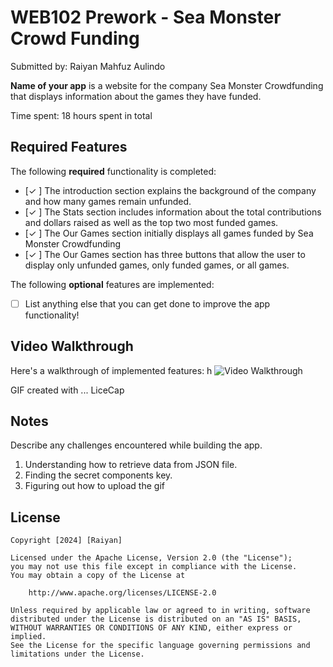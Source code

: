 # WEB102 Prework - Sea Monster Crowd Funding

Submitted by: Raiyan Mahfuz Aulindo

**Name of your app** is a website for the company Sea Monster Crowdfunding that displays information about the games they have funded.

Time spent: 18 hours spent in total

## Required Features

The following **required** functionality is completed:

* [✓ ] The introduction section explains the background of the company and how many games remain unfunded.
* [✓ ] The Stats section includes information about the total contributions and dollars raised as well as the top two most funded games.
* [✓ ] The Our Games section initially displays all games funded by Sea Monster Crowdfunding
* [✓ ] The Our Games section has three buttons that allow the user to display only unfunded games, only funded games, or all games.

The following **optional** features are implemented:

* [ ] List anything else that you can get done to improve the app functionality!

## Video Walkthrough

Here's a walkthrough of implemented features:
h
<img src='http://i.imgur.com/link/to/your/gif/file.gif' title='Video Walkthrough' width='' alt='Video Walkthrough' />

<!-- Replace this with whatever GIF tool you used! -->
GIF created with ...  LiceCap
<!-- Recommended tools:
[Kap](https://getkap.co/) for macOS
[ScreenToGif](https://www.screentogif.com/) for Windows
[peek](https://github.com/phw/peek) for Linux. -->

## Notes

Describe any challenges encountered while building the app.
1. Understanding how to retrieve data from JSON file.
2. Finding the secret components key.
3. Figuring out how to upload the gif

## License

    Copyright [2024] [Raiyan]

    Licensed under the Apache License, Version 2.0 (the "License");
    you may not use this file except in compliance with the License.
    You may obtain a copy of the License at

        http://www.apache.org/licenses/LICENSE-2.0

    Unless required by applicable law or agreed to in writing, software
    distributed under the License is distributed on an "AS IS" BASIS,
    WITHOUT WARRANTIES OR CONDITIONS OF ANY KIND, either express or implied.
    See the License for the specific language governing permissions and
    limitations under the License.
